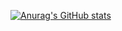 [![Anurag's GitHub stats](https://github-readme-stats.vercel.app/api?username=enzo-inc&show_icons=true&theme=transparent)](https://github.com/anuraghazra/github-readme-stats)
